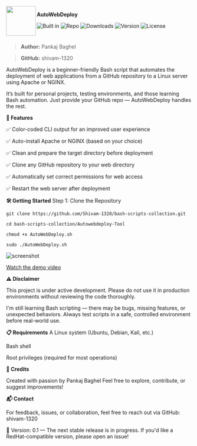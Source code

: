 <img src="https://avatars.githubusercontent.com/u/101424800?v=4" width="80" align="left" />

 **AutoWebDeploy**




![Built in](https://img.shields.io/badge/Built%20in-Bash-0891b)
![Repo](https://img.shields.io/badge/GitHub-shivam--1320-blue?logo=github)
![Downloads](https://img.shields.io/badge/Telegram-purple?link=https%3A%2F%2Ft.me%2FShivam_baghel1320)
![Version](https://img.shields.io/badge/version-0.1-yellow)
![License](https://img.shields.io/badge/license-MIT-blue)


#




> **Author:**  Pankaj Baghel

> **GitHub:**  shivam-1320

AutoWebDeploy is a beginner-friendly Bash script that automates the deployment of web applications from a GitHub repository to a Linux server using Apache or NGINX.

It’s built for personal projects, testing environments, and those learning Bash automation.
Just provide your GitHub repo — AutoWebDeploy handles the rest.

**🚀 Features**

✅ Color-coded CLI output for an improved user experience

✅ Auto-install Apache or NGINX (based on your choice)

✅ Clean and prepare the target directory before deployment

✅ Clone any GitHub repository to your web directory

✅ Automatically set correct permissions for web access

✅ Restart the web server after deployment


**🛠️ Getting Started**
Step 1: Clone the Repository

`git clone https://github.com/Shivam-1320/bash-scripts-collection.git`

`cd bash-scripts-collection/Autowebdeploy-Tool`

`chmod +x AutoWebDeploy.sh`

`sudo ./AutoWebDeploy.sh`

![screenshot](Images/screenshot1.png)




[Watch the demo video](https://drive.google.com/file/d/1RRv8dZvkQ3ZbC-NeyYM6ejat1-01g05O/view?usp=drive_link)  


**⚠️ Disclaimer**

This project is under active development.
Please do not use it in production environments without reviewing the code thoroughly.

I'm still learning Bash scripting — there may be bugs, missing features, or unexpected behaviors. Always test scripts in a safe, controlled environment before real-world use.

**📋 Requirements**
A Linux system (Ubuntu, Debian, Kali, etc.)

Bash shell

Root privileges (required for most operations)

**🙏 Credits**

Created with passion by Pankaj Baghel
Feel free to explore, contribute, or suggest improvements!

**📬 Contact**

For feedback, issues, or collaboration, feel free to reach out via GitHub: shivam-1320

🧪 Version: 0.1 — The next stable release is in progress.
If you'd like a RedHat-compatible version, please open an issue!
